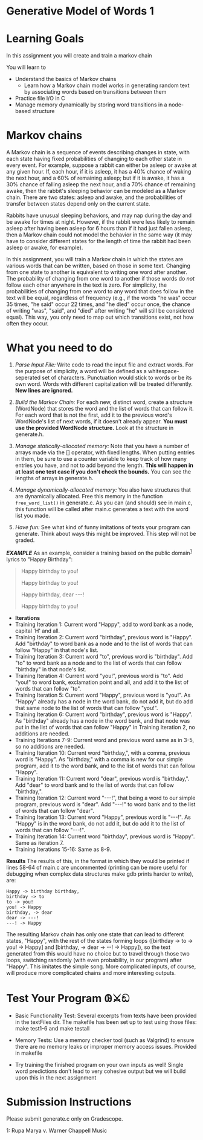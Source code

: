 # Generative Model of Words 1

Learning Goals
==============

In this assignment you will create and train a markov chain

You will learn to
* Understand the basics of Markov chains
    * Learn how a Markov chain model works in generating random text by associating words based on transitions between them
* Practice file I/O in C
* Manage memory dynamically by storing word transitions in a node-based structure

Markov chains
=============
A Markov chain is a sequence of events describing changes in state, with each state having fixed probabilities
of changing to each other state in every event.  For example, suppose a rabbit can either be asleep or awake
at any given hour.  If, each hour, if it is asleep, it has a 40% chance of waking the next hour, and a 60% of
remaining asleep; but if it is awake, it has a 30% chance of falling asleep the next hour, and a 70% chance of
remaining awake, then the rabbit's sleeping behavior can be modeled as a Markov chain.  There are two states:
asleep and awake, and the probabilities of transfer between states depend only on the current state.

Rabbits have unusual sleeping behaviors, and may nap during the day and be awake for times at night.  However,
if the rabbit were less likely to remain asleep after having been asleep for 6 hours than if it had just fallen
asleep, then a Markov chain could not model the behavior in the same way (it may have to consider different states
for the length of time the rabbit had been asleep or awake, for example).

In this assignment, you will train a Markov chain in which the states are various words that can be written,
based on those in some text.  Changing from one state to another is equivalent to writing one word after another.
The probability of changing from one word to another if those words do _not_ follow each other anywhere in the text
is zero.  For simplicity, the probabilities of changing from one word to any word that does follow in the text will
be equal, regardless of frequency (e.g., if the words "he was" occur 35 times, "he said" occur 22 times, and "he died" occur once, the chance of writing "was", "said", and "died" after writing "he" will still be considered equal).  This way, you only need to map out which transitions exist, not how often they occur.

What you need to do
===================

1. *Parse Input File:*
Write code to read the input file and extract words.
For the purpose of simplicity, a word will be defined as a whitespace-seperated set of characters. Punctuation would
stick to words or be its own word. Words with different capitalization will be treated differently. **New lines are ignored.**

2. *Build the Markov Chain:*
For each new, distinct word, create a structure (WordNode) that stores the word and the list of words that can follow it.
For each word that is not the first, add it to the previous word's WordNode's list of next words, if it doesn't
already appear.
**You must use the provided WordNode structure.** Look at the structure in generate.h.

3. *Manage statically-allocated memory:*
Note that you have a number of arrays made via the [] operator, with fixed lengths.  When putting entries in them, be sure to use a counter variable to keep track of how many entries you have, and not to add beyond the length.
**This will happen in at least one test case if you don't check the bounds.**  You can see the lengths of arrays in generate.h.

4. *Manage dynamically-allocated memory:*
You also have structures that are dynamically allocated.  Free this memory in the function ```free_word_list()``` in generate.c.  As you can (and should) see in main.c, this function will be called after main.c generates a text with the word list you made.

5. *Have fun:*
See what kind of funny imitations of texts your program can generate.  Think about ways this might be improved.  This step will not be graded.

***EXAMPLE***
As an example, consider a training based on the public domain<sup>[1](#myfootnote1)</sup> lyrics to "Happy Birthday":
> Happy birthday to you!
>
> Happy birthday to you!
>
> Happy birthday, dear ---!
>
> Happy birthday to you!

- **Iterations**
- Training Iteration 1: Current word "Happy", add to word bank as a node, capital 'H' and all.
- Training Iteration 2: Current word "birthday", previous word is "Happy".  Add "birthday" to word bank as a node and to the list of words that can follow "Happy" in that node's list.
- Training Iteration 3: Current word "to", previous word is "birthday".  Add "to" to word bank as a node and to the list of words that can follow "birthday" in that node's list.
- Training Iteration 4: Current word "you!", previous word is "to".  Add "you!" to word bank, exclamation point and all, and add it to the list of words that can follow "to".
- Training Iteration 5: Current word "Happy", previous word is "you!".  As "Happy" already has a node in the word bank, do not add it, but do add that same node to the list of words that can follow "you!".
- Training Iteration 6: Current word "birthday", previous word is "Happy".  As "birthday" already has a node in the word bank, and that node was put in the list of words that can follow "Happy" in Training Iteration 2, no additions are needed.
- Training Iterations 7-9:  Current word and previous word same as in 3-5, so no additions are needed.
- Training Iteration 10:  Current word "birthday,", with a comma, previous word is "Happy".  As "birthday," with a comma is new for our simple program, add it to the word bank, and to the list of words that can follow "Happy".
- Training Iteration 11:  Current word "dear", previous word is "birthday,".  Add "dear" to word bank and to the list of words that can follow "birthday,".
- Training Iteration 12:  Current word "---!", that being a word to our simple program, previous word is "dear".  Add "---!" to word bank and to the list of words that can follow "dear".
- Training Iteration 13:  Current word "Happy", previous word is "---!".  As "Happy" is in the word bank, do not add it, but do add it to the list of words that can follow "---!".
- Training Iteration 14:  Current word "birthday", previous word is "Happy".  Same as iteration 7.
- Training Iterations 15-16:  Same as 8-9.

**Results**
The results of this, in the format in which they would be printed if lines 58-64 of main.c are uncommented (printing can be more useful for debugging when complex data structures make gdb prints harder to write), are:
```
Happy -> birthday birthday,
birthday -> to
to -> you!
you! -> Happy
birthday, -> dear
dear -> ---!
---! -> Happy
```

The resulting Markov chain has only one state that can lead to different states, "Happy", with the rest of the states forming loops ([birthday -> to -> you! -> Happy] and [birthday, -> dear -> --! -> Happy]), so the text generated from this would have no choice but to travel through those two loops, switching randomly (with even probability, in our program) after "Happy".  This imitates the simple song.  More complicated inputs, of course, will produce more complicated chains and more interesting outputs.

Test Your Program 𐐘⚔ඞ
=================
- Basic Functionality Test:
Several excerpts from texts have been provided in the textFiles dir. The makefile has been set up to test using those files: make test1-6 and make testall

- Memory Tests:
Use a memory checker tool (such as Valgrind) to ensure there are no memory leaks or improper memory access issues. Provided in makefile

- Try training the finished program on your own inputs as well! Single word predictions don't lead to very cohesive output but we will build upon this in the next assignment

Submission Instructions
=======================
Please submit generate.c only on Gradescope.

<a name="myfootnote1">1</a>: Rupa Marya v. Warner Chappell Music
